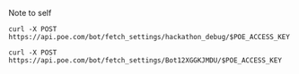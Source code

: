 Note to self

```
curl -X POST https://api.poe.com/bot/fetch_settings/hackathon_debug/$POE_ACCESS_KEY
```

```
curl -X POST https://api.poe.com/bot/fetch_settings/Bot12XGGKJMDU/$POE_ACCESS_KEY
```

